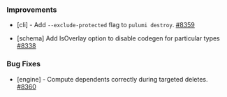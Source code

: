 ### Improvements

- [cli] - Add `--exclude-protected` flag to `pulumi destroy`.
  [#8359](https://github.com/pulumi/pulumi/pull/8359)

- [schema] Add IsOverlay option to disable codegen for particular types
  [#8338](https://github.com/pulumi/pulumi/pull/8338)

### Bug Fixes

- [engine] - Compute dependents correctly during targeted deletes.
  [#8360](https://github.com/pulumi/pulumi/pull/8360)
